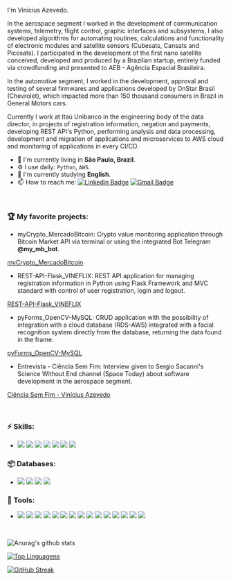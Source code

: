 I'm Vinícius Azevedo.

In the aerospace segment I worked in the development of communication systems, telemetry, flight control, graphic interfaces and subsystems, I also developed algorithms for automating routines, calculations and functionality of electronic modules and satellite sensors (Cubesats, Cansats and Picosats). I participated in the development of the first nano satellite conceived, developed and produced by a Brazilian startup, entirely funded via crowdfunding and presented to AEB - Agência Espacial Brasileira.

In the automotive segment, I worked in the development, approval and testing of several firmwares and applications developed by OnStar Brasil (Chevrolet), which impacted more than 150 thousand consumers in Brazil in General Motors cars.

Currently I work at Itaú Unibanco in the engineering body of the data director, in projects of registration information, negation and payments, developing REST API's Python, performing analysis and data processing, development and migration of applications and microservices to AWS cloud and monitoring of applications in every CI/CD.

- 📍  I'm currently living in **São Paulo, Brazil**.
- ⚙️ I use daily: `Python`, `AWS`.
- 🌱 I'm currently studying **English**.
- 📫 How to reach me:
[![Linkedin Badge](https://img.shields.io/badge/-LinkedIn-blue?style=flat-square&logo=Linkedin&logoColor=white&link=https://www.linkedin.com/in/vin%C3%ADcius-azevedo-45180ab2/)](https://www.linkedin.com/in/vin%C3%ADcius-azevedo-45180ab2/)
[![Gmail Badge](https://img.shields.io/badge/-Gmail-c14438?style=flat-square&logo=Gmail&logoColor=white&link=mailto:vmeazevedo@gmail.com)](mailto:vmeazevedo@gmail.com)

<br/>

### :trophy: My favorite projects:
- myCrypto_MercadoBitcoin: 
Crypto value monitoring application through Bitcoin Market API via terminal or using the integrated Bot Telegram **@my_mb_bot**.

[myCrypto_MercadoBitcoin](https://github.com/vmeazevedo/myCrypto_MercadoBitcoin)

- REST-API-Flask_VINEFLIX: 
REST API application for managing registration information in Python using Flask Framework and MVC standard with control of user registration, login and logout.

[REST-API-Flask_VINEFLIX](https://github.com/vmeazevedo/REST-API-Flask_VINEFLIX)


- pyForms_OpenCV-MySQL:
CRUD application with the possibility of integration with a cloud database (RDS-AWS) integrated with a facial recognition system directly from the database, returning the data found in the frame.

[pyForms_OpenCV-MySQL](https://github.com/vmeazevedo/pyForms_OpenCV-MySQL)


- Entrevista - Ciência Sem Fim: 
Interview given to Sergio Sacanni's Science Without End channel (Space Today) about software development in the aerospace segment.

[Ciência Sem Fim - Vinícius Azevedo](https://www.youtube.com/watch?v=IScvQU9N1zk&ab_channel=Ci%C3%AAnciaSemFim)

<br>

### ⚡ Skills:
- <img src="https://img.shields.io/badge/-Python-3776AB?&logo=Python&logoColor=FFFFFF">
			<img src="https://img.shields.io/badge/FastAPI-005571?&logo=fastapi">
			<img src="https://img.shields.io/badge/-Flask-181717?&logo=Flask&logoColor=FFFFFF">
			<img src="https://img.shields.io/badge/Apache%20Kafka-000?&logo=apachekafka">
			<img src="https://img.shields.io/badge/-Docker-2496ED?&logo=docker&logoColor=white">
			<img src="https://img.shields.io/badge/AWS-%23FF9900.svg?&logo=amazon-aws&logoColor=white">
			<img src="https://img.shields.io/badge/terraform-%235835CC.svg?&logo=terraform&logoColor=white">

### 📦 Databases:
- <img src="https://img.shields.io/badge/-MySql-003B57?&logo=MySQL&logoColor=FFFFFF">
			<img src="https://img.shields.io/badge/-SQLite-4479A1?&logo=sqlite&logoColor=FFFFFF">
			<img src="https://img.shields.io/badge/-Microsoft%20SQL%20Server-CC2927?&logo=Microsoft%20SQL%20Server&logoColor=FFFFFF">
			<img src="https://img.shields.io/badge/postgres-%23316192.svg?&logo=postgresql&logoColor=white">


### 🧰 Tools:
- <img src="https://img.shields.io/badge/-VSCode-007ACC?&logo=Visual%20Studio%20Code&logoColor=FFFFFF">	
			<img src="https://img.shields.io/badge/splunk-%23000000.svg?&logo=splunk&logoColor=white">
			<img src="https://img.shields.io/badge/-Git-F05032?&logo=git&logoColor=FFFFFF">
			<img src="https://img.shields.io/badge/-GitLab-FCA121?&logo=GitLab&logoColor=FFFFFF">
			<img src="https://img.shields.io/badge/-GitHub-181717?&logo=GitHub&logoColor=FFFFFF">
			<img src="https://img.shields.io/badge/grafana-%23F46800.svg?&logo=grafana&logoColor=white">
			<img src="https://img.shields.io/badge/splunk-%23000000.svg?&logo=splunk&logoColor=white">
			<img src="https://img.shields.io/badge/-Linux-FCC624?&logo=Linux&logoColor=FFFFFF">
			<img src="https://img.shields.io/badge/-Windows-0078D6?&logo=Windows&logoColor=FFFFFF">
			<img src="https://img.shields.io/badge/Postman-FF6C37?&logo=postman&logoColor=white">
			<img src="https://img.shields.io/badge/Insomnia-black?&logo=insomnia&logoColor=5849BE">
			<img src="https://img.shields.io/badge/heroku-%23430098.svg?&logo=heroku&logoColor=white">
			<img src="https://img.shields.io/badge/-Swagger-%23Clojure?&logo=swagger&logoColor=white">
			<img src="https://img.shields.io/badge/confluence-%23172BF4.svg?&logo=confluence&logoColor=white">
			<img src="https://img.shields.io/badge/jira-%230A0FFF.svg?&logo=jira&logoColor=white">



<br/>


![Anurag's github stats](https://github-readme-stats.vercel.app/api?username=vmeazevedo&show_icons=true&theme=dark)

[![Top Linguagens](https://github-readme-stats.vercel.app/api/top-langs/?username=vmeazevedo&layout=compact)](https://github.com/anuraghazra/github-readme-stats)

[![GitHub Streak](http://github-readme-streak-stats.herokuapp.com?user=vmeazevedo&theme=dark&background=000000)](https://git.io/streak-stats)
